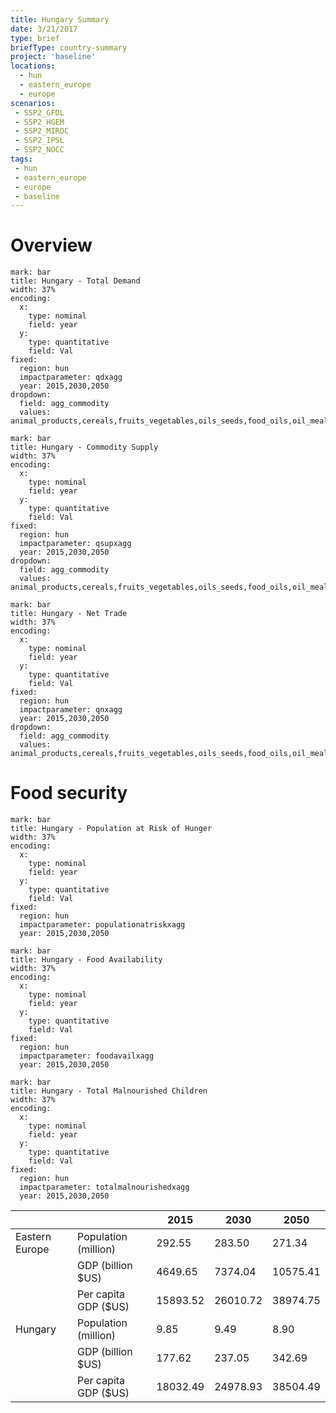 ```yaml
---
title: Hungary Summary
date: 3/21/2017
type: brief
briefType: country-summary
project: 'baseline'
locations:
  - hun
  - eastern_europe
  - europe
scenarios:
 - SSP2_GFDL
 - SSP2_HGEM
 - SSP2_MIROC
 - SSP2_IPSL
 - SSP2_NOCC
tags:
 - hun
 - eastern_europe
 - europe
 - baseline
---
```

# Overview 

```chart
mark: bar
title: Hungary - Total Demand
width: 37%
encoding:
  x:
    type: nominal
    field: year
  y:
    type: quantitative
    field: Val
fixed:
  region: hun
  impactparameter: qdxagg
  year: 2015,2030,2050
dropdown:
  field: agg_commodity
  values: animal_products,cereals,fruits_vegetables,oils_seeds,food_oils,oil_meals,other,pulses,roots_tubers,sugar
```

```chart
mark: bar
title: Hungary - Commodity Supply
width: 37%
encoding:
  x:
    type: nominal
    field: year
  y:
    type: quantitative
    field: Val
fixed:
  region: hun
  impactparameter: qsupxagg
  year: 2015,2030,2050
dropdown:
  field: agg_commodity
  values: animal_products,cereals,fruits_vegetables,oils_seeds,food_oils,oil_meals,other,pulses,roots_tubers,sugar
```

```chart
mark: bar
title: Hungary - Net Trade
width: 37%
encoding:
  x:
    type: nominal
    field: year
  y:
    type: quantitative
    field: Val
fixed:
  region: hun
  impactparameter: qnxagg
  year: 2015,2030,2050
dropdown:
  field: agg_commodity
  values: animal_products,cereals,fruits_vegetables,oils_seeds,food_oils,oil_meals,other,pulses,roots_tubers,sugar
```

# Food security

```chart
mark: bar
title: Hungary - Population at Risk of Hunger
width: 37%
encoding:
  x:
    type: nominal
    field: year
  y:
    type: quantitative
    field: Val
fixed:
  region: hun
  impactparameter: populationatriskxagg
  year: 2015,2030,2050
```

```chart
mark: bar
title: Hungary - Food Availability
width: 37%
encoding:
  x:
    type: nominal
    field: year
  y:
    type: quantitative
    field: Val
fixed:
  region: hun
  impactparameter: foodavailxagg
  year: 2015,2030,2050
```

```chart
mark: bar
title: Hungary - Total Malnourished Children
width: 37%
encoding:
  x:
    type: nominal
    field: year
  y:
    type: quantitative
    field: Val
fixed:
  region: hun
  impactparameter: totalmalnourishedxagg
  year: 2015,2030,2050
```

|   |   | 2015 | 2030 | 2050 |
|---|---|---|---|---|
| Eastern Europe | Population (million) | 292.55 | 283.50 | 271.34 |
|  | GDP (billion $US) | 4649.65 | 7374.04 | 10575.41 |
|  | Per capita GDP ($US) | 15893.52 | 26010.72 | 38974.75 |
| Hungary | Population (million) | 9.85 | 9.49 | 8.90 |
|  | GDP (billion $US) | 177.62 | 237.05 | 342.69 |
|  | Per capita GDP ($US) | 18032.49| 24978.93| 38504.49|